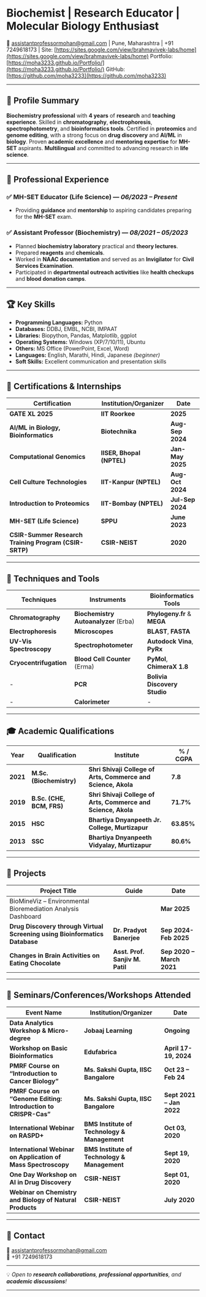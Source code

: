 # Biochemist | Research Educator | Molecular Biology Enthusiast
📧 [assistantprofessormohan@gmail.com](assistantprofessormohan@gmail.com) | Pune, Maharashtra | 
+91 7249618173 |
Site: [https://sites.google.com/view/brahmavivek-labs/home](https://sites.google.com/view/brahmavivek-labs/home)
Portfolio: [https://moha3233.github.io/Portfolio/](https://moha3233.github.io/Portfolio/)
GitHub: [https://github.com/moha3233](https://github.com/moha3233)


---

## 🧪 Profile Summary  
**Biochemistry professional** with **4 years** of **research** and **teaching experience**. Skilled in **chromatography**, **electrophoresis**, **spectrophotometry**, and **bioinformatics tools**. Certified in **proteomics** and **genome editing**, with a strong focus on **drug discovery** and **AI/ML** in **biology**. Proven **academic excellence** and **mentoring expertise** for **MH-SET** aspirants. **Multilingual** and committed to advancing research in **life science**.  

---
## 💼 Professional Experience  

### ✅ MH-SET Educator (Life Science) — *06/2023 – Present*  
- Providing **guidance** and **mentorship** to aspiring candidates preparing for the **MH-SET** exam.  

### ✅ Assistant Professor (Biochemistry) — *08/2021 – 05/2023*  
- Planned **biochemistry laboratory** practical and **theory lectures**.  
- Prepared **reagents** and **chemicals**.  
- Worked in **NAAC documentation** and served as an **Invigilator** for **Civil Services Examination**.  
- Participated in **departmental outreach activities** like **health checkups** and **blood donation camps**.  

---

## 🏆 Key Skills  

- **Programming Languages:** Python  
- **Databases:** DDBJ, EMBL, NCBI, IMPAAT  
- **Libraries:** Biopython, Pandas, Matplotlib, ggplot  
- **Operating Systems:** Windows (XP/7/10/11), Ubuntu  
- **Others:** MS Office (PowerPoint, Excel, Word)  
- **Languages:** English, Marathi, Hindi, Japanese *(beginner)*  
- **Soft Skills:** Excellent communication and presentation skills  

---

## 🏅 Certifications & Internships  

| **Certification** | **Institution/Organizer** | **Date** |
|------------------|--------------------------|----------|
| **GATE XL 2025** | **IIT Roorkee** | **2025** |
| **AI/ML in Biology, Bioinformatics** | **Biotechnika** | **Aug-Sep 2024** |
| **Computational Genomics** | **IISER, Bhopal (NPTEL)** | **Jan-May 2025** |
| **Cell Culture Technologies** | **IIT-Kanpur (NPTEL)** | **Aug-Oct 2024** |
| **Introduction to Proteomics** | **IIT-Bombay (NPTEL)** | **Jul-Sep 2024** |
| **MH-SET (Life Science)** | **SPPU** | **June 2023** |
| **CSIR-Summer Research Training Program (CSIR-SRTP)** | **CSIR-NEIST** | **2020** |

---

## 🧠 Techniques and Tools  

| **Techniques** | **Instruments** | **Bioinformatics Tools** |
|---------------|-----------------|--------------------------|
| **Chromatography** | **Biochemistry Autoanalyzer** (Erba) | **Phylogeny.fr** & **MEGA** |
| **Electrophoresis** | **Microscopes** | **BLAST**, **FASTA** |
| **UV-Vis Spectroscopy** | **Spectrophotometer** | **Autodock Vina**, **PyRx** |
| **Cryocentrifugation** | **Blood Cell Counter** (Erma) | **PyMol**, **ChimeraX 1.8** |
| - | **PCR** | **Bolivia Discovery Studio** |
| - | **Calorimeter** | - |

---

## 🎓 Academic Qualifications  

| **Year** | **Qualification** | **Institute** | **% / CGPA** |
|----------|------------------|---------------|---------------|
| **2021**     | **M.Sc. (Biochemistry)** | **Shri Shivaji College of Arts, Commerce and Science, Akola** | **7.8** |
| **2019**     | **B.Sc. (CHE, BCM, FRS)** | **Shri Shivaji College of Arts, Commerce and Science, Akola** | **71.7%** |
| **2015**     | **HSC** | **Bhartiya Dnyanpeeth Jr. College, Murtizapur** | **63.85%** |
| **2013**     | **SSC** | **Bhartiya Dnyanpeeth Vidyalay, Murtizapur** | **80.6%** |

---

## 🔬 Projects  

| **Project Title** | **Guide** | **Date** |
|------------------|-----------|----------|
|BioMineViz – Environmental Bioremediation Analysis Dashboard | | **Mar 2025** |
| **Drug Discovery through Virtual Screening using Bioinformatics Database** | **Dr. Pradyot Banerjee** | **Sep 2024- Feb 2025** |
| **Changes in Brain Activities on Eating Chocolate** | **Asst. Prof. Sanjiv M. Patil** | **Sep 2020 – March 2021** |

---

## 🎯 Seminars/Conferences/Workshops Attended  

| **Event Name** | **Institution/Organizer** | **Date** |
|---------------|---------------------------|----------|
| **Data Analytics Workshop & Micro-degree** | **Jobaaj Learning** | **Ongoing** |
| **Workshop on Basic Bioinformatics** | **Edufabrica** | **April 17-19, 2024** |
| **PMRF Course on “Introduction to Cancer Biology”** | **Ms. Sakshi Gupta, IISC Bangalore** | **Oct 23 – Feb 24** |
| **PMRF Course on “Genome Editing: Introduction to CRISPR-Cas”** | **Ms. Sakshi Gupta, IISC Bangalore** | **Sept 2021 – Jan 2022** |
| **International Webinar on RASPD+** | **BMS Institute of Technology & Management** | **Oct 03, 2020** |
| **International Webinar on Application of Mass Spectroscopy** | **BMS Institute of Technology & Management** | **Sept 19, 2020** |
| **One Day Workshop on AI in Drug Discovery** | **CSIR-NEIST** | **Sept 01, 2020** |
| **Webinar on Chemistry and Biology of Natural Products** | **CSIR-NEIST** | **July 2020** |

---

## 📢 Contact  
📧 [assistantprofessormohan@gmail.com](mailto:assistantprofessormohan@gmail.com)  
📱 +91 7249618173  

---

💡 *Open to **research collaborations**, **professional opportunities**, and **academic discussions**!*  

---

